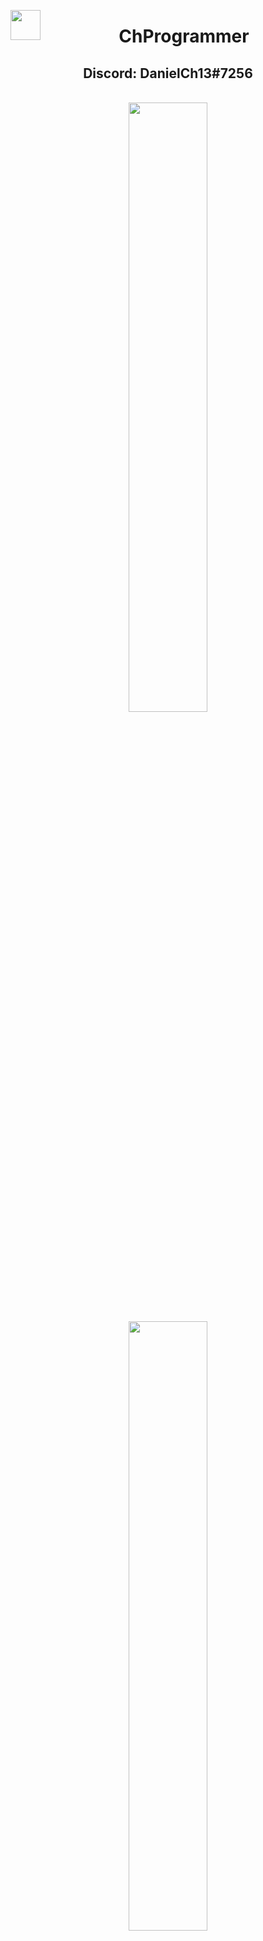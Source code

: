 <p align="center">
  <img align="left" width="48px" src="https://cdn.iconscout.com/icon/free/png-256/dev-2752213-2285030.png"/>
  <h1 align="center"> ChProgrammer </h1>
  <h2 align="center"> Discord: DanielCh13#7256 </h2>
</p>
<br>
<div align="center">
  <img width="50%" src="https://github-readme-stats.vercel.app/api?username=ChProgrammer&count_private=true&show_icons=true&theme=dark" />
  <img width="50%" src="https://github-readme-stats.vercel.app/api/wakatime?username=ChProgrammer&theme=dark" />
  <img width="50%" src="https://github-readme-stats.vercel.app/api/top-langs/?username=ChProgrammer&layout=compact&theme=dark" />
</div>
